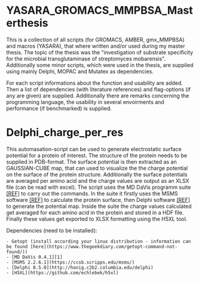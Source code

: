 # YASARA_GROMACS_MMPBSA_Masterthesis
 This is a collection of all scripts (for GROMACS, AMBER, gmx_MMPBSA) and macros (YASARA), that where written and/or used during my master thesis.
 The topic of the thesis was the  "investigation of substrate specificity for the microbial transglutaminase of streptomyces mobarensis".  
 Additionally some minor scripts, which were used in the thesis, are supplied using mainly Delphi, MOPAC and Mutatex as dependencies.

 For each script informations about the function and usability are added. Then a list of dependencies (with literature references) and flag-options (if any are given) are supplied. Additionally there are remarks concerning the programming language, the usability in several envoirments and performance (if benchmarked) is supplied. 

# Delphi_charge_per_res
 This automasation-script can be used to generate electrostatic surface potential for a protein of interest. The structure of the protein needs to be supplied in PDB-format.
 The surface potential is then extracted as an GAUSSIAN-CUBE map, that can used to visualize the the charge potential on the surface of the protein structure. Additionally the surface potentials are averaged per amino acid and the charge values are output as an XLSX file (can be read with excel).
 The script uses the MD DaVis programm suite [[REF]](https://academic.oup.com/bioinformatics/article/38/12/3299/6582559?login=true) to carry out the commands. In the suite it firstly uses the MSMS software [[REF]](https://pubmed.ncbi.nlm.nih.gov/8906967/) to calculate the protein surface, then Delphi software [[REF]](https://bmcbiophys.biomedcentral.com/articles/10.1186/2046-1682-5-9) to generate the potential map. Inside the suite the charge values calculated get averaged for each amino acid in the protein and stored in a HDF file. Finally these values get exported to XLSX formatting using the H5XL tool.

 Dependencies (need to be installed):

    - Getopt (install according your linux distribution - information can be found [here](https://www.thegeekdiary.com/getopt-command-not-found/))
    - [MD DaVis 0.4.1][1]
    - [MSMS 2.2.6.1](https://ccsb.scripps.edu/msms/)
    - [Delphi 8.5.0](http://honig.c2b2.columbia.edu/delphi)
    - [H5XL](https://github.com/echlebek/h5xl)

[1]:  https://github.com/djmaity/md-davis

      